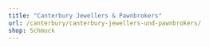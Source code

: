 ```yaml
---
title: "Canterbury Jewellers & Pawnbrokers"
url: /canterbury/canterbury-jewellers-und-pawnbrokers/
shop: Schmuck
---
```

